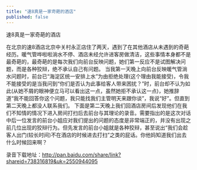```yaml
---
title: "速8真是一家奇葩的酒店"
published: false
---
```

速8真是一家奇葩的酒店

在北京的速8酒店北京中关村永正店住了两天，遇到了在其他酒店从未遇到的奇葩经历。暖气管哗啦啦淌水不停、酒店未经允许进客房做清洁，这些事情本身都不是最奇葩的，最奇葩的是每次我们向前台反映问题，她们第一反应不是试图解决问题，而是各种狡辩，绝不承认自己有问题。
当我第一天晚上向前台反映暖气管淌水问题时，前台已“海淀区统一安排上水”为由拒绝处理(这个理由我能接受)，令我不能接受的是当我问到“你们是否认为此事给客人带来困扰？”时，前台却不认为如此(从她不屑的眼神便立马可以看出这一点，虽然她拒不承认这一点)，她推辞道“我不能回答你这个问题，我只能找我们主管明天来跟你谈”，我说“好”。但直到第二天晚上都没人联系我们。
下面是第二天晚上我们回酒店房间后发现他们在我们不知情的情况下进入房间打扫后去前台与其理论的录音。需要指出的是这次对话中后一位发言的前台小姐应对我们提出的问题的态度是非常端正的，并没有出现之前几位出现的狡辩行为。但先发言的前台小姐就是各种狡辩，甚至说出“我们会趁客人出门(较长时间)不在酒店的时候进去打扫”之类的屁话。你他妈知道我们出去什么时候回来啊？

录音下载地址：http://pan.baidu.com/share/link?shareid=738316819&uk=2550944095

